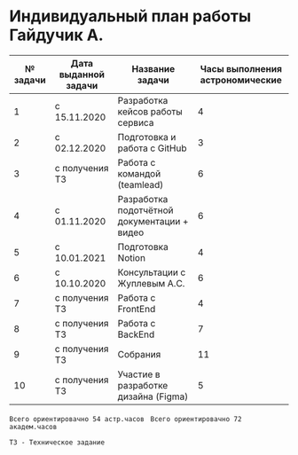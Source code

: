 # Индивидуальный план работы Гайдучик А.

|№ задачи   | Дата выданной задачи  | Название задачи  | Часы выполнения астрономические  |
| ------------ | ------------ | ------------ | ------------ |
| 1 | с 15.11.2020 | Разработка кейсов работы сервиса   |  4 |
| 2 | с 02.12.2020  | Подготовка и работа с GitHub  | 3  |
| 3 |  с получения ТЗ | Работа с командой (teamlead) | 6 |
| 4 |   с 01.11.2020 | Разработка подотчётной документации  + видео| 6  |
| 5| с 10.01.2021  | Подготовка Notion  | 4 |
| 6  | с 10.10.2020 |  Консультации с Жуплевым А.С. | 6  |
| 7| с получения ТЗ  |  Работа с FrontEnd | 4  |
| 8|  с получения ТЗ |  Работа с BackEnd |  7|
| 9| с получения ТЗ  | Собрания |  11 |
|10 | с получения ТЗ | Участие в разработке дизайна (Figma) | 5 |

`Всего ориентировачно 54 астр.часов `
`Всего ориентировачно 72 академ.часов `

`ТЗ - Техническое задание`
